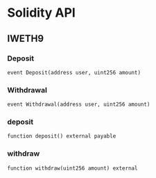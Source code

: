 # Solidity API

## IWETH9

### Deposit

```solidity
event Deposit(address user, uint256 amount)
```

### Withdrawal

```solidity
event Withdrawal(address user, uint256 amount)
```

### deposit

```solidity
function deposit() external payable
```

### withdraw

```solidity
function withdraw(uint256 amount) external
```

